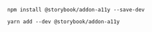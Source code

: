 ```shell renderer="common" language="js" packageManager="npm"
npm install @storybook/addon-a11y --save-dev
```
```shell renderer="common" language="js" packageManager="yarn"
yarn add --dev @storybook/addon-a11y
```
